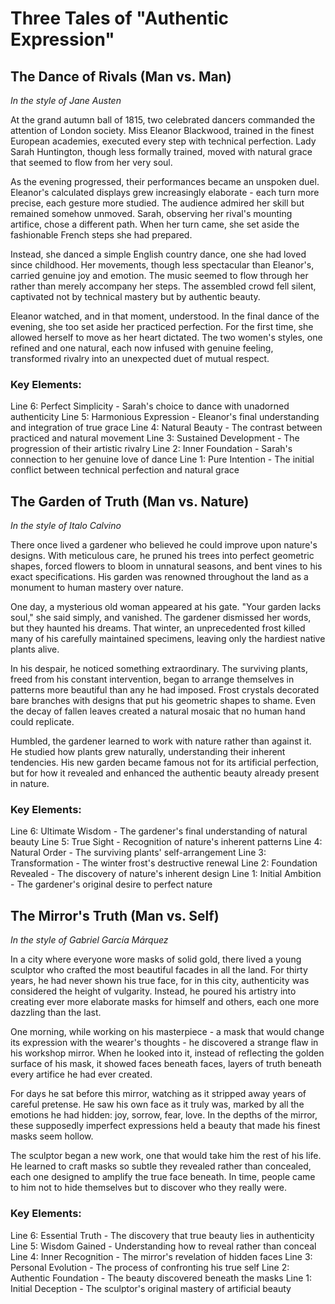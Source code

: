 # Three Tales of "Authentic Expression"

## The Dance of Rivals (Man vs. Man)
*In the style of Jane Austen*

At the grand autumn ball of 1815, two celebrated dancers commanded the attention of London society. Miss Eleanor Blackwood, trained in the finest European academies, executed every step with technical perfection. Lady Sarah Huntington, though less formally trained, moved with natural grace that seemed to flow from her very soul.

As the evening progressed, their performances became an unspoken duel. Eleanor's calculated displays grew increasingly elaborate - each turn more precise, each gesture more studied. The audience admired her skill but remained somehow unmoved. Sarah, observing her rival's mounting artifice, chose a different path. When her turn came, she set aside the fashionable French steps she had prepared.

Instead, she danced a simple English country dance, one she had loved since childhood. Her movements, though less spectacular than Eleanor's, carried genuine joy and emotion. The music seemed to flow through her rather than merely accompany her steps. The assembled crowd fell silent, captivated not by technical mastery but by authentic beauty.

Eleanor watched, and in that moment, understood. In the final dance of the evening, she too set aside her practiced perfection. For the first time, she allowed herself to move as her heart dictated. The two women's styles, one refined and one natural, each now infused with genuine feeling, transformed rivalry into an unexpected duet of mutual respect.

### Key Elements:
Line 6: Perfect Simplicity - Sarah's choice to dance with unadorned authenticity
Line 5: Harmonious Expression - Eleanor's final understanding and integration of true grace
Line 4: Natural Beauty - The contrast between practiced and natural movement
Line 3: Sustained Development - The progression of their artistic rivalry
Line 2: Inner Foundation - Sarah's connection to her genuine love of dance
Line 1: Pure Intention - The initial conflict between technical perfection and natural grace

## The Garden of Truth (Man vs. Nature)
*In the style of Italo Calvino*

There once lived a gardener who believed he could improve upon nature's designs. With meticulous care, he pruned his trees into perfect geometric shapes, forced flowers to bloom in unnatural seasons, and bent vines to his exact specifications. His garden was renowned throughout the land as a monument to human mastery over nature.

One day, a mysterious old woman appeared at his gate. "Your garden lacks soul," she said simply, and vanished. The gardener dismissed her words, but they haunted his dreams. That winter, an unprecedented frost killed many of his carefully maintained specimens, leaving only the hardiest native plants alive.

In his despair, he noticed something extraordinary. The surviving plants, freed from his constant intervention, began to arrange themselves in patterns more beautiful than any he had imposed. Frost crystals decorated bare branches with designs that put his geometric shapes to shame. Even the decay of fallen leaves created a natural mosaic that no human hand could replicate.

Humbled, the gardener learned to work with nature rather than against it. He studied how plants grew naturally, understanding their inherent tendencies. His new garden became famous not for its artificial perfection, but for how it revealed and enhanced the authentic beauty already present in nature.

### Key Elements:
Line 6: Ultimate Wisdom - The gardener's final understanding of natural beauty
Line 5: True Sight - Recognition of nature's inherent patterns
Line 4: Natural Order - The surviving plants' self-arrangement
Line 3: Transformation - The winter frost's destructive renewal
Line 2: Foundation Revealed - The discovery of nature's inherent design
Line 1: Initial Ambition - The gardener's original desire to perfect nature

## The Mirror's Truth (Man vs. Self)
*In the style of Gabriel García Márquez*

In a city where everyone wore masks of solid gold, there lived a young sculptor who crafted the most beautiful facades in all the land. For thirty years, he had never shown his true face, for in this city, authenticity was considered the height of vulgarity. Instead, he poured his artistry into creating ever more elaborate masks for himself and others, each one more dazzling than the last.

One morning, while working on his masterpiece - a mask that would change its expression with the wearer's thoughts - he discovered a strange flaw in his workshop mirror. When he looked into it, instead of reflecting the golden surface of his mask, it showed faces beneath faces, layers of truth beneath every artifice he had ever created.

For days he sat before this mirror, watching as it stripped away years of careful pretense. He saw his own face as it truly was, marked by all the emotions he had hidden: joy, sorrow, fear, love. In the depths of the mirror, these supposedly imperfect expressions held a beauty that made his finest masks seem hollow.

The sculptor began a new work, one that would take him the rest of his life. He learned to craft masks so subtle they revealed rather than concealed, each one designed to amplify the true face beneath. In time, people came to him not to hide themselves but to discover who they really were.

### Key Elements:
Line 6: Essential Truth - The discovery that true beauty lies in authenticity
Line 5: Wisdom Gained - Understanding how to reveal rather than conceal
Line 4: Inner Recognition - The mirror's revelation of hidden faces
Line 3: Personal Evolution - The process of confronting his true self
Line 2: Authentic Foundation - The beauty discovered beneath the masks
Line 1: Initial Deception - The sculptor's original mastery of artificial beauty

